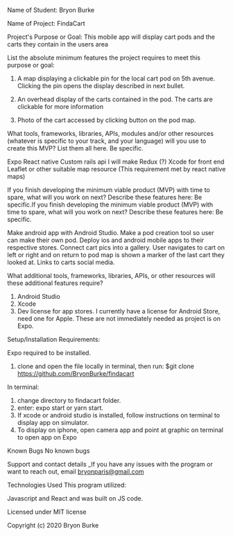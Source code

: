 Name of Student: Bryon Burke

Name of Project: FindaCart

Project's Purpose or Goal: This  mobile app will display cart pods and the carts they contain in the users area

List the absolute minimum features the project requires to meet this purpose or goal:

1. A map displaying a clickable pin for the local cart pod on 5th avenue. Clicking the pin opens the display described in next bullet.

2. An overhead display of the carts contained in the pod. The carts are clickable for more information

3. Photo of the cart accessed by clicking button on the pod map.

What tools, frameworks, libraries, APIs, modules and/or other resources (whatever is specific to your track, and your language) will you use to create this MVP? List them all here. Be specific.

Expo
React native
Custom rails api I will make
Redux (?)
Xcode for front end
Leaflet or other suitable map resource (This requirement met by react native maps)

If you finish developing the minimum viable product (MVP) with time to spare, what will you work on next? Describe these features here: Be specific.If you finish developing the minimum viable product (MVP) with time to spare, what will you work on next? Describe these features here: Be specific.

Make android app with Android Studio.
Make a pod creation tool so user can make their own pod.
Deploy ios and android mobile apps to their respective stores.
Connect cart pics into a gallery. User navigates to cart on left or right and on return to pod map is shown a marker of the last cart they looked at.
Links to carts social media.

What additional tools, frameworks, libraries, APIs, or other resources will these additional features require?

1. Android Studio
2. Xcode
3. Dev license for app stores. I currently have a license for Android Store, need one for Apple. These are not immediately needed as project is on Expo.

Setup/Installation Requirements: 

Expo required to be installed.

1. clone and open the file locally in terminal, then run: $git clone https://github.com/BryonBurke/findacart

In terminal: 
1. change directory to findacart folder. 
2. enter: expo start or yarn start.
3. If xcode or android studio is installed, follow instructions on terminal to display app on simulator.
4. To display on iphone, open camera app and point at graphic on terminal to open app on Expo

Known Bugs No known bugs

Support and contact details _If you have any issues with the program or want to reach out, email bryonparis@gmail.com

Technologies Used This program utilized:

Javascript and React and was built on JS code.

Licensed under MIT license

Copyright (c) 2020 Bryon Burke


